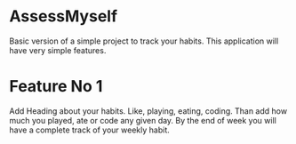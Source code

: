 # AssessMyself
Basic version of a simple project to track your habits.
This application will have very simple features.
# Feature No 1
Add Heading about your habits. Like, playing, eating, coding. Than add how much you played, ate or code any given day. By the end of week you will have a complete track of your weekly habit.
